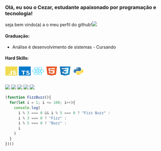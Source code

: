 ### Olá, eu sou o Cezar, estudante apaixonado por programação e tecnologia!
seja bem vindo(a) a o meu perfil do github!<img src="https://media.giphy.com/media/hvRJCLFzcasrR4ia7z/giphy.gif" width="25px">

#### Graduação: 
- Análise é desenvolvimento de sistemas - Cursando

#### Hard Skills:
<div style="display: inline_block">
  <img align="center"  height="30" width="40" src="https://raw.githubusercontent.com/devicons/devicon/master/icons/javascript/javascript-plain.svg">
  <img align="center"  height="30" width="40" src="https://raw.githubusercontent.com/devicons/devicon/master/icons/typescript/typescript-plain.svg">
  <img align="center"  height="30" width="40" src="https://raw.githubusercontent.com/devicons/devicon/master/icons/react/react-original.svg">
  <img align="center"  height="30" width="40" src="https://raw.githubusercontent.com/devicons/devicon/master/icons/html5/html5-original.svg">
  <img align="center"  height="30" width="40" src="https://raw.githubusercontent.com/devicons/devicon/master/icons/css3/css3-original.svg">
  <img align="center"  height="30" width="40" src="https://raw.githubusercontent.com/devicons/devicon/master/icons/python/python-original.svg">
</div>
  
  ##
 
<div> 
  <a href="https://br.linkedin.com/in/cezar-pereira-m-283381243" target="_blank"><img src="https://img.shields.io/badge/-LinkedIn-%230077B5?style=for-the-badge&logo=linkedin&logoColor=white" target="_blank"></a> 
  <a href="https://github.com/cezardev07/spa-using-angular" target="_blank"><img src="https://img.shields.io/badge/Angular-DD0031?style=for-the-badge&logo=angular&logoColor=white" target="_blank"></a>
  <a href="https://github.com/cezardev07/mercado-livre-api-react" target="_blank"><img src="https://img.shields.io/badge/JavaScript-F7DF1E?style=for-the-badge&logo=javascript&logoColor=black" target="_blank"></a> 
  <a href="https://github.com/cezardev07/bikcraft-react-ts"><img src="https://img.shields.io/badge/TypeScript-007ACC?style=for-the-badge&logo=typescript&logoColor=white" target="_blank"></a>
  <a href="https://github.com/cezardev07/filter-pokemon-api" target="_blank"><img src="https://img.shields.io/badge/HTML5-E34F26?style=for-the-badge&logo=html5&logoColor=white" target="_blank"></a>
</div>

```js
(function FizzBuzz(){
  for(let i = 1; i <= 100; i++){
    console.log(
      i % 3 === 0 && i % 5 === 0 ? "Fizz Buzz" : 
      i % 3 === 0 ? "Fizz" :
      i % 5 === 0 ? "Buzz" :
      i   
    )
  }
})()

```
